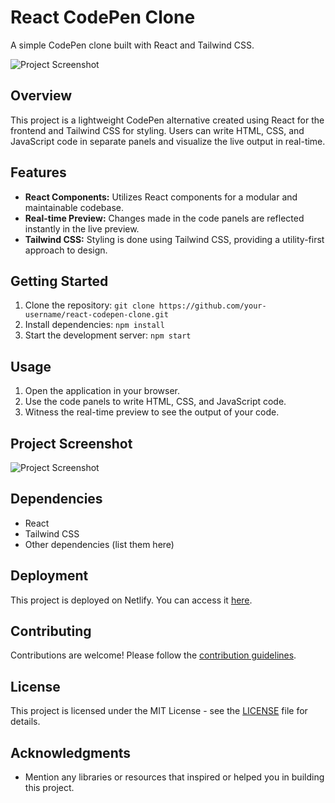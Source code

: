 # **React CodePen Clone**

A simple CodePen clone built with React and Tailwind CSS.

![Project Screenshot](url-to-your-project-screenshot.jpg)

## **Overview**

This project is a lightweight CodePen alternative created using React for the frontend and Tailwind CSS for styling. Users can write HTML, CSS, and JavaScript code in separate panels and visualize the live output in real-time.

## **Features**

- **React Components:** Utilizes React components for a modular and maintainable codebase.
- **Real-time Preview:** Changes made in the code panels are reflected instantly in the live preview.
- **Tailwind CSS:** Styling is done using Tailwind CSS, providing a utility-first approach to design.

## **Getting Started**

1. Clone the repository: `git clone https://github.com/your-username/react-codepen-clone.git`
2. Install dependencies: `npm install`
3. Start the development server: `npm start`

## **Usage**

1. Open the application in your browser.
2. Use the code panels to write HTML, CSS, and JavaScript code.
3. Witness the real-time preview to see the output of your code.

## **Project Screenshot**

![Project Screenshot](url-to-your-project-screenshot.jpg)

## **Dependencies**

- React
- Tailwind CSS
- Other dependencies (list them here)

## **Deployment**

This project is deployed on Netlify. You can access it [here](your-netlify-project-link).

## **Contributing**

Contributions are welcome! Please follow the [contribution guidelines](CONTRIBUTING.md).

## **License**

This project is licensed under the MIT License - see the [LICENSE](LICENSE) file for details.

## **Acknowledgments**

- Mention any libraries or resources that inspired or helped you in building this project.
